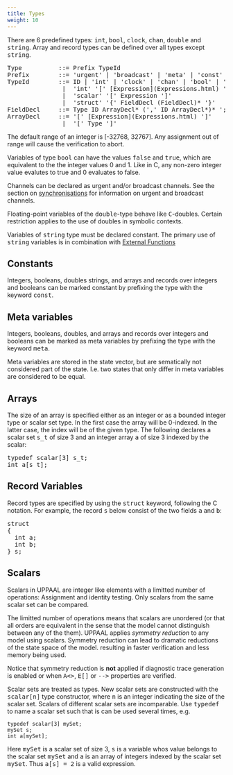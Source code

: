 ```yaml
---
title: Types
weight: 10
---
```


There are 6 predefined types: <tt>int</tt>, <tt>bool</tt>, <tt>clock</tt>, <tt>chan</tt>, <tt>double</tt> and <tt>string</tt>. Array and record types can be defined over all types except <tt>string</tt>.

<pre>Type          ::= Prefix TypeId
Prefix        ::= 'urgent' | 'broadcast' | 'meta' | 'const'
TypeId        ::= ID | 'int' | 'clock' | 'chan' | 'bool' | 'double' | 'string'
               |  'int' '[' [Expression](Expressions.html) ',' [Expression](Expressions.html) ']'
               |  'scalar' '[' Expression ']'
               |  'struct' '{' FieldDecl (FieldDecl)* '}'
FieldDecl     ::= Type ID ArrayDecl* (',' ID ArrayDecl*)* ';'
ArrayDecl     ::= '[' [Expression](Expressions.html) ']'
               |  '[' Type ']'
</pre>

The default range of an integer is [-32768, 32767]. Any assignment out of range will cause the verification to abort.

Variables of type <tt>bool</tt> can have the values <tt>false</tt> and <tt>true</tt>, which are equivalent to the the integer values 0 and 1\. Like in C, any non-zero integer value evalutes to true and 0 evaluates to false.

Channels can be declared as urgent and/or broadcast channels. See the section on [synchronisations](Edges.html#sync) for information on urgent and broadcast channels.

Floating-point variables of the <tt>double</tt>-type behave like <tt>C</tt>-doubles. Certain restriction applies to the use of doubles in symbolic contexts.

Variables of <tt>string</tt> type must be declared constant. The primary use of <tt>string</tt> variables is in combination with [External Functions](ExternalFunctions.html)

## Constants

Integers, booleans, doubles strings, and arrays and records over integers and booleans can be marked constant by prefixing the type with the keyword <tt>const</tt>.

## Meta variables

Integers, booleans, doubles, and arrays and records over integers and booleans can be marked as meta variables by prefixing the type with the keyword <tt>meta</tt>.

Meta variables are stored in the state vector, but are sematically not considered part of the state. I.e. two states that only differ in meta variables are considered to be equal.

## Arrays

The size of an array is specified either as an integer or as a bounded integer type or scalar set type. In the first case the array will be 0-indexed. In the latter case, the index will be of the given type. The following declares a scalar set <tt>s_t</tt> of size 3 and an integer array <tt>a</tt> of size 3 indexed by the scalar:

<pre>typedef scalar[3] s_t;
int a[s_t];
</pre>

## Record Variables

Record types are specified by using the <tt>struct</tt> keyword, following the C notation. For example, the record <tt>s</tt> below consist of the two fields <tt>a</tt> and <tt>b</tt>:

<pre>struct
{
  int a;
  int b;
} s;
</pre>

## Scalars

Scalars in UPPAAL are integer like elements with a limitted number of operations: Assignment and identity testing. Only scalars from the same scalar set can be compared.

The limitted number of operations means that scalars are unordered (or that all orders are equivalent in the sense that the model cannot distinguish between any of the them). UPPAAL applies _symmetry reduction_ to any model using scalars. Symmetry reduction can lead to dramatic reductions of the state space of the model. resulting in faster verification and less memory being used.

Notice that symmetry reduction is **not** applied if diagnostic trace generation is enabled or when <tt>A<></tt>, <tt>E[]</tt> or <tt>--></tt> properties are verified.

Scalar sets are treated as types. New scalar sets are constructed with the <tt>scalar[n]</tt> type constructor, where <tt>n</tt> is an integer indicating the size of the scalar set. Scalars of different scalar sets are incomparable. Use <tt>typedef</tt> to name a scalar set such that is can be used several times, e.g.

```
typedef scalar[3] mySet;
mySet s;
int a[mySet];
```

Here <tt>mySet</tt> is a scalar set of size 3, <tt>s</tt> is a variable whos value belongs to the scalar set <tt>mySet</tt> and <tt>a</tt> is an array of integers indexed by the scalar set <tt>mySet</tt>. Thus <tt>a[s] = 2</tt> is a valid expression.